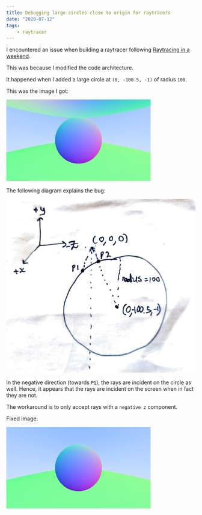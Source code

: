 ```yaml
---
title: Debugging large circles close to origin for raytracers
date: "2020-07-12"
tags:
    - raytracer
---
```


I encountered an issue when building a raytracer following [Raytracing in a weekend](https://raytracing.github.io/books/RayTracingInOneWeekend.html).

This was because I modified the code architecture.

It happened when I added a large circle at `(0, -100.5, -1)` of radius `100`.

This was the image I got:

![Reflected sphere](./static/9369146e_reflected_sphere.png)

The following diagram explains the bug:

![Diagram](./static/9369146e_diagram.png)

In the negative direction (towards `P1`), the rays are incident on the circle as well.
Hence, it appears that the rays are incident on the screen when in fact they are not.

The workaround is to only accept rays with a `negative z` component.

Fixed image:

![Sphere](./static/9369146e_sphere.png)
